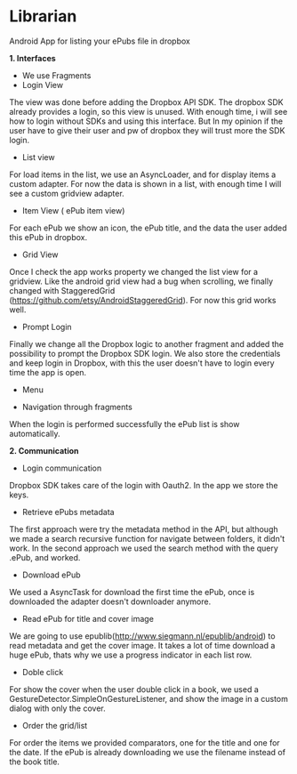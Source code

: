 Librarian
=========

Android App for listing your ePubs file in dropbox


**1. Interfaces**

- We use Fragments
- Login View 

The view was done before adding the Dropbox API SDK. The dropbox SDK already provides a login, so this view is unused. With enough time, i will see how to login without SDKs and using this interface. But In my opinion if the user have to give their user and pw of dropbox they will trust more the SDK login.

- List view  

For load items in the list, we use an AsyncLoader, and for display items a custom adapter. For now the data is shown in a list, with enough time I will see a custom gridview adapter.

- Item View ( ePub item view) 

For each ePub we show an icon, the ePub title, and the data the user added this ePub in dropbox.

- Grid View

Once I check the app works property we changed the list view for a gridview. Like the android grid view had a bug when scrolling, we finally changed with StaggeredGrid (https://github.com/etsy/AndroidStaggeredGrid). For now this grid works well.

- Prompt Login

Finally we change all the Dropbox logic to another fragment and added the possibility to prompt the Dropbox SDK login. We also store the credentials and keep login in Dropbox, with this the user doesn't have to login every time the app is open.
- Menu 

- Navigation through fragments

When the login is performed successfully the ePub list is show automatically.



**2. Communication**
- Login communication

Dropbox SDK takes care of the login with Oauth2. In the app we store the keys. 
- Retrieve ePubs metadata

The first approach were try the metadata method in the API, but although we made a  search recursive function for navigate between folders, it didn't work. In the second approach we used the search method with the query .ePub, and worked. 
- Download ePub

We used a AsyncTask for download the first time the ePub, once is downloaded the adapter doesn't downloader anymore.
   - Read ePub for title and cover image

We are going to use epublib(http://www.siegmann.nl/epublib/android)  to read metadata and get the cover image. It takes a lot of time download a huge ePub, thats why we use a progress indicator in each list row.
- Doble click

For show the cover when the user double click in a book, we used a GestureDetector.SimpleOnGestureListener, and show the image in a custom dialog with only the cover.
- Order the grid/list

For order the items we provided comparators, one for the title and one for the date. If the ePub is already downloading we use the filename instead of the book title.

